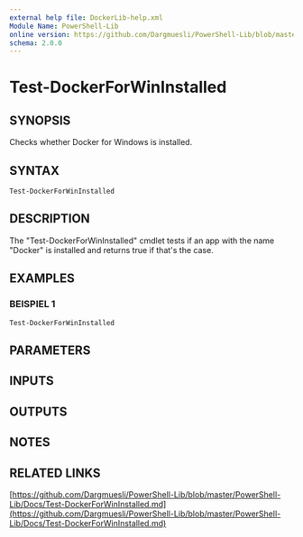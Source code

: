 ```yaml
---
external help file: DockerLib-help.xml
Module Name: PowerShell-Lib
online version: https://github.com/Dargmuesli/PowerShell-Lib/blob/master/PowerShell-Lib/Docs/Test-DockerForWinInstalled.md
schema: 2.0.0
---
```


# Test-DockerForWinInstalled

## SYNOPSIS
Checks whether Docker for Windows is installed.

## SYNTAX

```
Test-DockerForWinInstalled
```

## DESCRIPTION
The "Test-DockerForWinInstalled" cmdlet tests if an app with the name "Docker" is installed and returns true if that's the case.

## EXAMPLES

### BEISPIEL 1
```
Test-DockerForWinInstalled
```

## PARAMETERS

## INPUTS

## OUTPUTS

## NOTES

## RELATED LINKS

[https://github.com/Dargmuesli/PowerShell-Lib/blob/master/PowerShell-Lib/Docs/Test-DockerForWinInstalled.md](https://github.com/Dargmuesli/PowerShell-Lib/blob/master/PowerShell-Lib/Docs/Test-DockerForWinInstalled.md)

